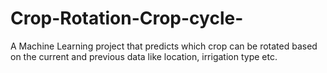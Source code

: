 # Crop-Rotation-Crop-cycle-
A Machine Learning project that predicts which crop can be rotated based on the current and previous data like location, irrigation type etc.
